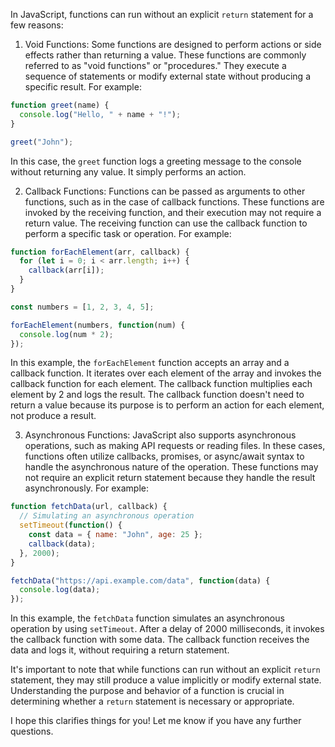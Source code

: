 In JavaScript, functions can run without an explicit `return` statement for a few reasons:

1. Void Functions: Some functions are designed to perform actions or side effects rather than returning a value. These functions are commonly referred to as "void functions" or "procedures." They execute a sequence of statements or modify external state without producing a specific result. For example:

```javascript
function greet(name) {
  console.log("Hello, " + name + "!");
}

greet("John");
```

In this case, the `greet` function logs a greeting message to the console without returning any value. It simply performs an action.

2. Callback Functions: Functions can be passed as arguments to other functions, such as in the case of callback functions. These functions are invoked by the receiving function, and their execution may not require a return value. The receiving function can use the callback function to perform a specific task or operation. For example:

```javascript
function forEachElement(arr, callback) {
  for (let i = 0; i < arr.length; i++) {
    callback(arr[i]);
  }
}

const numbers = [1, 2, 3, 4, 5];

forEachElement(numbers, function(num) {
  console.log(num * 2);
});
```

In this example, the `forEachElement` function accepts an array and a callback function. It iterates over each element of the array and invokes the callback function for each element. The callback function multiplies each element by 2 and logs the result. The callback function doesn't need to return a value because its purpose is to perform an action for each element, not produce a result.

3. Asynchronous Functions: JavaScript also supports asynchronous operations, such as making API requests or reading files. In these cases, functions often utilize callbacks, promises, or async/await syntax to handle the asynchronous nature of the operation. These functions may not require an explicit return statement because they handle the result asynchronously. For example:

```javascript
function fetchData(url, callback) {
  // Simulating an asynchronous operation
  setTimeout(function() {
    const data = { name: "John", age: 25 };
    callback(data);
  }, 2000);
}

fetchData("https://api.example.com/data", function(data) {
  console.log(data);
});
```

In this example, the `fetchData` function simulates an asynchronous operation by using `setTimeout`. After a delay of 2000 milliseconds, it invokes the callback function with some data. The callback function receives the data and logs it, without requiring a return statement.

It's important to note that while functions can run without an explicit `return` statement, they may still produce a value implicitly or modify external state. Understanding the purpose and behavior of a function is crucial in determining whether a `return` statement is necessary or appropriate.

I hope this clarifies things for you! Let me know if you have any further questions.